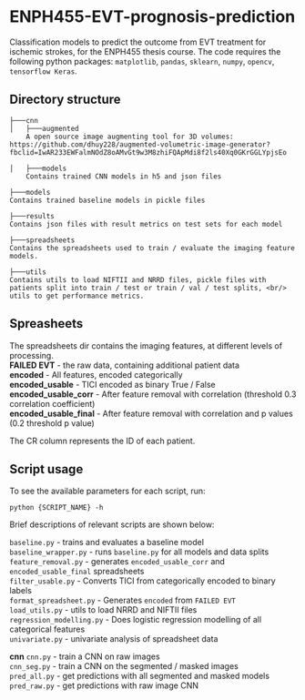 # ENPH455-EVT-prognosis-prediction
Classification models to predict the outcome from EVT treatment for ischemic strokes, for the ENPH455 thesis course.
The code requires the following python packages: `matplotlib`, `pandas`, `sklearn`, `numpy`, `opencv`, `tensorflow Keras`.

## Directory structure
```
├───cnn
│   ├───augmented
    A open source image augmenting tool for 3D volumes: https://github.com/dhuy228/augmented-volumetric-image-generator?fbclid=IwAR233EWFalmNOdZ8oAMvGt9w3M8zhiFQApMdi8f2ls40Xq0GKrGGLYpjsEo 

│   ├───models
    Contains trained CNN models in h5 and json files

├───models
Contains trained baseline models in pickle files 

├───results
Contains json files with result metrics on test sets for each model

├───spreadsheets
Contains the spreadsheets used to train / evaluate the imaging feature models.

├───utils
Contains utils to load NIFTII and NRRD files, pickle files with patients split into train / test or train / val / test splits, <br/>
utils to get performance metrics.
```

## Spreasheets
The spreadsheets dir contains the imaging features, at different levels of processing. <br/>
**FAILED EVT** - the raw data, containing additional patient data <br/>
**encoded** - All features, encoded categorically <br/>
**encoded_usable** - TICI encoded as binary True / False <br/>
**encoded_usable_corr** - After feature removal with correlation (threshold 0.3 correlation coefficient) <br/>
**encoded_usable_final** - After feature removal with correlation and p values (0.2 threshold p value)

The CR column represents the ID of each patient. 

## Script usage
To see the available parameters for each script, run:
```
python {SCRIPT_NAME} -h
```

Brief descriptions of relevant scripts are shown below: 

`baseline.py` - trains and evaluates a baseline model <br/>
`baseline_wrapper.py` - runs `baseline.py` for all models and data splits <br/> 
`feature_removal.py` - generates `encoded_usable_corr` and `encoded_usable_final` spreadsheets <br/>
`filter_usable.py` - Converts TICI from categorically encoded to binary labels <br/>
`format_spreadsheet.py` - Generates `encoded` from `FAILED EVT` <br/>
`load_utils.py` - utils to load NRRD and NIFTII files <br/>
`regression_modelling.py` - Does logistic regression modelling of all categorical features <br/>
`univariate.py` - univariate analysis of spreadsheet data

**cnn**
`cnn.py` - train a CNN on raw images <br/>
`cnn_seg.py` - train a CNN on the segmented / masked images <br/>
`pred_all.py` - get predictions with all segmented and masked models <br/>
`pred_raw.py` - get predictions with raw image CNN


